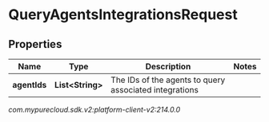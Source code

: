 # QueryAgentsIntegrationsRequest


## Properties

| Name | Type | Description | Notes |
| ------------ | ------------- | ------------- | ------------- |
| **agentIds** | **List&lt;String&gt;** | The IDs of the agents to query associated integrations |  |




_com.mypurecloud.sdk.v2:platform-client-v2:214.0.0_
